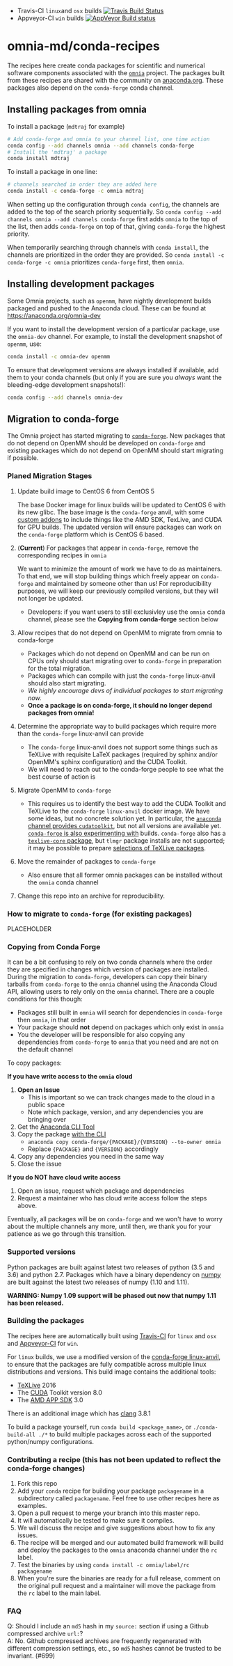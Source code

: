 * Travis-CI `linux`and `osx` builds [![Travis Build Status](https://travis-ci.org/omnia-md/conda-recipes.svg?branch=master)](https://travis-ci.org/omnia-md/conda-recipes)
* Appveyor-CI `win` builds [![AppVeyor Build status](https://ci.appveyor.com/api/projects/status/fyjgl66t943tf2yg/branch/master?svg=true)](https://ci.appveyor.com/project/jchodera/conda-recipes/branch/master)


# omnia-md/conda-recipes

The recipes here create conda packages for scientific and numerical software components associated with the [`omnia`](http://omnia.md) project.
The packages built from these recipes are shared with the community on [anaconda.org](https://anaconda.org/omnia).
These packages also depend on the `conda-forge` conda channel.

## Installing packages from omnia

To install a package (`mdtraj` for example)
```bash
# Add conda-forge and omnia to your channel list, one time action
conda config --add channels omnia --add channels conda-forge
# Install the 'mdtraj' a package
conda install mdtraj
```

To install a package in one line:
```bash
# channels searched in order they are added here
conda install -c conda-forge -c omnia mdtraj
```

When setting up the configuration through `conda config`, the channels are added to the top of the search priority
sequentially. So `conda config --add channels omnia --add channels conda-forge` first adds `omnia` to the top of the
list, then adds `conda-forge` on top of that, giving `conda-forge` the highest priority.

When temporarily searching through channels with `conda install`, the channels are prioritized in the order they
are provided. So `conda install -c conda-forge -c omnia` prioritizes `conda-forge` first, then `omnia`.

## Installing development packages

Some Omnia projects, such as `openmm`, have nightly development builds packaged and pushed to the Anaconda cloud.
These can be found at https://anaconda.org/omnia-dev

If you want to install the development version of a particular package, use the `omnia-dev` channel.
For example, to install the development snapshot of `openmm`, use:
```bash
conda install -c omnia-dev openmm
```
To ensure that development versions are always installed if available, add them to your conda channels (but only if you are sure you _always_ want the bleeding-edge development snapshots!):
```bash
conda config --add channels omnia-dev
```

## Migration to conda-forge
The Omnia project has started migrating to [`conda-forge`](https://conda-forge.github.io/). New packages that
 do not depend on OpenMM should be developed on `conda-forge` and existing packages which do not depend on OpenMM
 should start migrating if possible.

### Planed Migration Stages

1. Update build image to CentOS 6 from CentOS 5

    The base Docker image for linux builds will be updated to CentOS 6 with its new glibc. The base image is the
    `conda-forge` anvil, with some [custom addons](https://hub.docker.com/r/jchodera/omnia-linux-anvil/~/dockerfile/)
    to include things like the AMD SDK, TexLive, and CUDA for GPU builds. The updated version will ensure packages
    can work on the `conda-forge` platform which is CentOS 6 based.

1. (**Current**) For packages that appear in `conda-forge`, remove the corresponding recipes in `omnia`

    We want to minimize the amount of work we have to do as maintainers. To that end, we will stop building things
    which freely appear on `conda-forge` and maintained by someone other than us!
    For reproducibility purposes, we will keep our previously compiled versions, but they will not longer be updated.
    * Developers: if you want users to still exclusivley use the `omnia` conda channel, please see the **Copying from conda-forge** section below

1. Allow recipes that do not depend on OpenMM to migrate from omnia to conda-forge

   * Packages which do not depend on OpenMM and can be run on CPUs only should start migrating over to `conda-forge`
   in preparation for the total migration.
   * Packages which can compile with just the `conda-forge` linux-anvil should also start migrating.
   * *We highly encourage devs of individual packages to start migrating now.*
   * **Once a package is on conda-forge, it should no longer depend packages from omnia!**

1. Determine the appropriate way to build packages which require more than the `conda-forge` linux-anvil can provide

   * The `conda-forge` linux-anvil does not support some things such as TeXLive with requisite LaTeX packages (required by sphinx and/or OpenMM's sphinx configuration) and the CUDA Toolkit.
   * We will need to reach out to the conda-forge people to see what the best course of action is

1. Migrate OpenMM to `conda-forge`

    * This requires us to identify the best way to add the CUDA Toolkit and TeXLive to the `conda-forge`
      `linux-anvil` docker image.
      We have some ideas, but no concrete solution yet.
      In particular, the [`anaconda` channel provides `cudatoolkit`](https://anaconda.org/anaconda/cudatoolkit/files), but not all versions are available yet.
      [`conda-forge` is also experimenting with](https://anaconda.org/conda-forge/cudatoolkit-dev/files) builds.
      `conda-forge` also has a [`texlive-core` package](https://anaconda.org/conda-forge/texlive-core), but `tlmgr` package installs are not supported; it may be possible to prepare [selections of TeXLive packages](https://anaconda.org/pkgw/texlive-selected).

1. Move the remainder of packages to `conda-forge`
   * Also ensure that all former omnia packages can be installed without the `omnia` conda channel  

1. Change this repo into an archive for reproducibility.

### How to migrate to `conda-forge` (for existing packages)

PLACEHOLDER

### Copying from Conda Forge

It can be a bit confusing to rely on two conda channels where the order they are specified in changes which version of
packages are installed. During the migration to `conda-forge`, developers can copy their binary tarballs from
`conda-forge` to the `omnia` channel using the Anaconda Cloud API, allowing users to rely only on the `omnia` channel.
There are a couple conditions for this though:

* Packages still built in `omnia` will search for dependencies in `conda-forge` then `omnia`, in that order
* Your package should **not** depend on packages which only exist in `omnia`
* You the developer will be responsible for also copying any dependencies from `conda-forge` to `omnia` that you need and are not on the default channel

To copy packages:

**If you have write access to the `omnia` cloud**
1. **Open an Issue**
    * This is important so we can track changes made to the cloud in a public space
    * Note which package, version, and any dependencies you are bringing over
1. Get the [Anaconda CLI Tool](https://docs.continuum.io/anaconda-cloud/using#packages)
1. Copy the package [with the CLI](https://docs.continuum.io/anaconda-cloud/cli)
    * `anaconda copy conda-forge/{PACKAGE}/{VERSION} --to-owner omnia`
    * Replace `{PACKAGE}` and `{VERSION}` accordingly
1. Copy any dependencies you need in the same way
1. Close the issue

**If you do NOT have cloud write access**
1. Open an issue, request which package and dependencies
1. Request a maintainer who has cloud write access follow the steps above.

Eventually, all packages will be on `conda-forge` and we won't have to worry about the multiple channels any more, until
then, we thank you for your patience as we go through this transition.

### Supported versions

Python packages are built against latest two releases of python (3.5 and 3.6) and python 2.7.
Packages which have a binary dependency on [numpy](http://www.numpy.org/) are built against the latest two releases of numpy (1.10 and 1.11).

**WARNING: Numpy 1.09 support will be phased out now that numpy 1.11 has been released.**

### Building the packages

The recipes here are automatically built using [Travis-CI](https://travis-ci.org/) for `linux` and `osx` and [Appveyor-CI](http://www.appveyor.com/) for `win`.

For `linux` builds, we use a modified version of the
[conda-forge linux-anvil](https://github.com/omnia-md/omnia-linux-anvil/blob/master/Dockerfile),
to ensure that the packages are fully compatible across multiple linux distributions and versions.
This build image contains the additional tools:
* [TeXLive](https://www.tug.org/texlive/) 2016
* The [CUDA](https://developer.nvidia.com/cuda-toolkit) Toolkit version 8.0
* The [AMD APP SDK](http://developer.amd.com/tools-and-sdks/opencl-zone/amd-accelerated-parallel-processing-app-sdk/) 3.0

There is an additional image which has [clang](http://clang.llvm.org/) 3.8.1

To build a package yourself, run `conda build <package_name>`, or `./conda-build-all ./*` to build multiple packages across each of the supported python/numpy configurations.

### Contributing a recipe (this has not been updated to reflect the conda-forge changes)

1. Fork this repo
2. Add your `conda` recipe for building your package `packagename` in a subdirectory called `packagename`. Feel free to use other recipes here as examples.
3. Open a pull request to merge your branch into this master repo.
4. It will automatically be tested to make sure it compiles.
5. We will discuss the recipe and give suggestions about how to fix any issues.
6. The recipe will be merged and our automated build framework will build
   and deploy the packages to the `omnia` anaconda channel under the `rc` label.
7. Test the binaries by using `conda install -c omnia/label/rc packagename`
8. When you're sure the binaries are ready for a full release, comment on the
   original pull request and a maintainer will move the package from the `rc`
   label to the main label.

### FAQ

Q: Should I include an `md5` hash in my `source:` section if using a Github compressed archive `url:`?  
A: No. Github compressed archives are frequently regenerated with different compression settings, etc., so `md5` hashes cannot be trusted to be invariant. (#699)
